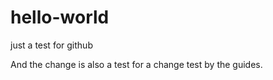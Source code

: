 # hello-world
just a test for github

And the change is also a test for a change test by the guides.
